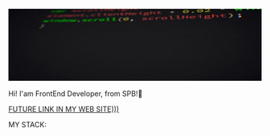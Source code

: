 ![Header](https://github.com/NERON147/NERON147/blob/main/assets/test-typing%20(4).gif)


Hi! I'am FrontEnd Developer, from SPB!🌆

<a href="FUTURE LINK IN MY WEB SITE)))">FUTURE LINK IN MY WEB SITE)))</a>

MY STACK:


